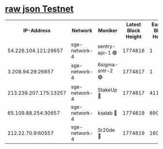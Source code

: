 
[raw json Testnet](https://rpc-check.sget.stavr.tech/sget/rpc-sget-result.json)
=


<table><tr><th>IP-Address</th><th>Network</th><th>Moniker</th><th>Latest Block Height</th><th>Earliest Block Height</th><th>Catching Up</th><th>Tx Index</th><th>Voting Power</th><th>Scan Time</th></tr><tr><td>54.226.104.121:26657</td><td>sge-network-4</td><td>sentry-api-1 🟢</td><td>1774816</td><td>1</td><td>False</td><td>on</td><td>0</td><td>2024-02-28T09:17:37.302927872UTC</td></tr><tr><td>3.208.94.29:26657</td><td>sge-network-4</td><td>6sigma-sntr-2 🟢</td><td>1774817</td><td>1</td><td>False</td><td>on</td><td>0</td><td>2024-02-28T09:17:44.577791669UTC</td></tr><tr><td>213.239.207.175:13257</td><td>sge-network-4</td><td>StakeUp 🔴</td><td>1774817</td><td>411001</td><td>False</td><td>off</td><td>100</td><td>2024-02-28T09:17:43.642472104UTC</td></tr><tr><td>65.109.88.254:30657</td><td>sge-network-4</td><td>ksalab 🔴</td><td>1774819</td><td>890001</td><td>False</td><td>off</td><td>2311</td><td>2024-02-28T09:17:53.058907856UTC</td></tr><tr><td>212.22.70.9:60557</td><td>sge-network-4</td><td>Sr20de 🔴</td><td>1774819</td><td>1608978</td><td>False</td><td>on</td><td>104</td><td>2024-02-28T09:17:55.478411180UTC</td></tr></table>
